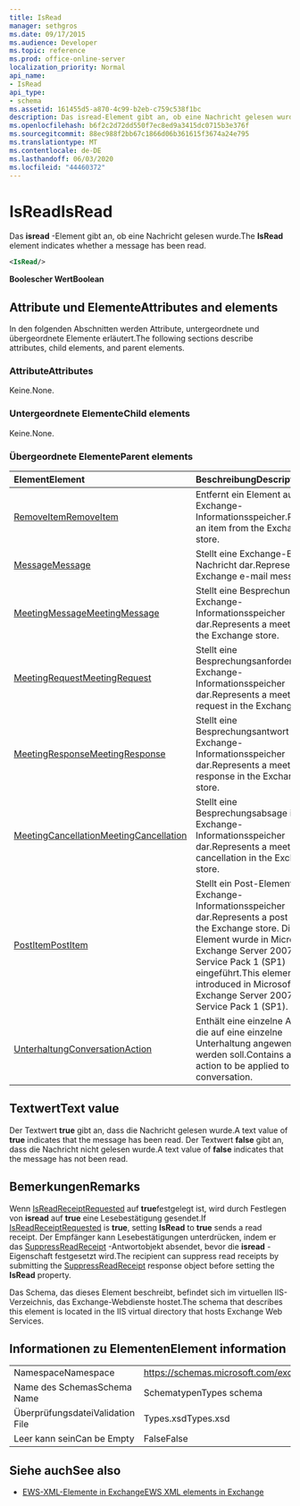 ```yaml
---
title: IsRead
manager: sethgros
ms.date: 09/17/2015
ms.audience: Developer
ms.topic: reference
ms.prod: office-online-server
localization_priority: Normal
api_name:
- IsRead
api_type:
- schema
ms.assetid: 161455d5-a870-4c99-b2eb-c759c538f1bc
description: Das isread-Element gibt an, ob eine Nachricht gelesen wurde.
ms.openlocfilehash: b6f2c2d72dd550f7ec8ed9a3415dc0715b3e376f
ms.sourcegitcommit: 88ec988f2bb67c1866d06b361615f3674a24e795
ms.translationtype: MT
ms.contentlocale: de-DE
ms.lasthandoff: 06/03/2020
ms.locfileid: "44460372"
---
```

# <a name="isread"></a><span data-ttu-id="efb49-103">IsRead</span><span class="sxs-lookup"><span data-stu-id="efb49-103">IsRead</span></span>

<span data-ttu-id="efb49-104">Das **isread** -Element gibt an, ob eine Nachricht gelesen wurde.</span><span class="sxs-lookup"><span data-stu-id="efb49-104">The **IsRead** element indicates whether a message has been read.</span></span> 
  
```XML
<IsRead/>
```

 <span data-ttu-id="efb49-105">**Boolescher Wert**</span><span class="sxs-lookup"><span data-stu-id="efb49-105">**Boolean**</span></span>
## <a name="attributes-and-elements"></a><span data-ttu-id="efb49-106">Attribute und Elemente</span><span class="sxs-lookup"><span data-stu-id="efb49-106">Attributes and elements</span></span>

<span data-ttu-id="efb49-107">In den folgenden Abschnitten werden Attribute, untergeordnete und übergeordnete Elemente erläutert.</span><span class="sxs-lookup"><span data-stu-id="efb49-107">The following sections describe attributes, child elements, and parent elements.</span></span>
  
### <a name="attributes"></a><span data-ttu-id="efb49-108">Attribute</span><span class="sxs-lookup"><span data-stu-id="efb49-108">Attributes</span></span>

<span data-ttu-id="efb49-109">Keine.</span><span class="sxs-lookup"><span data-stu-id="efb49-109">None.</span></span>
  
### <a name="child-elements"></a><span data-ttu-id="efb49-110">Untergeordnete Elemente</span><span class="sxs-lookup"><span data-stu-id="efb49-110">Child elements</span></span>

<span data-ttu-id="efb49-111">Keine.</span><span class="sxs-lookup"><span data-stu-id="efb49-111">None.</span></span>
  
### <a name="parent-elements"></a><span data-ttu-id="efb49-112">Übergeordnete Elemente</span><span class="sxs-lookup"><span data-stu-id="efb49-112">Parent elements</span></span>

|<span data-ttu-id="efb49-113">**Element**</span><span class="sxs-lookup"><span data-stu-id="efb49-113">**Element**</span></span>|<span data-ttu-id="efb49-114">**Beschreibung**</span><span class="sxs-lookup"><span data-stu-id="efb49-114">**Description**</span></span>|
|:-----|:-----|
|[<span data-ttu-id="efb49-115">RemoveItem</span><span class="sxs-lookup"><span data-stu-id="efb49-115">RemoveItem</span></span>](removeitem.md) <br/> |<span data-ttu-id="efb49-116">Entfernt ein Element aus dem Exchange-Informationsspeicher.</span><span class="sxs-lookup"><span data-stu-id="efb49-116">Removes an item from the Exchange store.</span></span>  <br/> |
|[<span data-ttu-id="efb49-117">Message</span><span class="sxs-lookup"><span data-stu-id="efb49-117">Message</span></span>](message-ex15websvcsotherref.md) <br/> |<span data-ttu-id="efb49-118">Stellt eine Exchange-E-Mail-Nachricht dar.</span><span class="sxs-lookup"><span data-stu-id="efb49-118">Represents an Exchange e-mail message.</span></span>  <br/> |
|[<span data-ttu-id="efb49-119">MeetingMessage</span><span class="sxs-lookup"><span data-stu-id="efb49-119">MeetingMessage</span></span>](meetingmessage.md) <br/> |<span data-ttu-id="efb49-120">Stellt eine Besprechung im Exchange-Informationsspeicher dar.</span><span class="sxs-lookup"><span data-stu-id="efb49-120">Represents a meeting in the Exchange store.</span></span>  <br/> |
|[<span data-ttu-id="efb49-121">MeetingRequest</span><span class="sxs-lookup"><span data-stu-id="efb49-121">MeetingRequest</span></span>](meetingrequest.md) <br/> |<span data-ttu-id="efb49-122">Stellt eine Besprechungsanforderung im Exchange-Informationsspeicher dar.</span><span class="sxs-lookup"><span data-stu-id="efb49-122">Represents a meeting request in the Exchange store.</span></span>  <br/> |
|[<span data-ttu-id="efb49-123">MeetingResponse</span><span class="sxs-lookup"><span data-stu-id="efb49-123">MeetingResponse</span></span>](meetingresponse.md) <br/> |<span data-ttu-id="efb49-124">Stellt eine Besprechungsantwort im Exchange-Informationsspeicher dar.</span><span class="sxs-lookup"><span data-stu-id="efb49-124">Represents a meeting response in the Exchange store.</span></span>  <br/> |
|[<span data-ttu-id="efb49-125">MeetingCancellation</span><span class="sxs-lookup"><span data-stu-id="efb49-125">MeetingCancellation</span></span>](meetingcancellation.md) <br/> |<span data-ttu-id="efb49-126">Stellt eine Besprechungsabsage im Exchange-Informationsspeicher dar.</span><span class="sxs-lookup"><span data-stu-id="efb49-126">Represents a meeting cancellation in the Exchange store.</span></span>  <br/> |
|[<span data-ttu-id="efb49-127">PostItem</span><span class="sxs-lookup"><span data-stu-id="efb49-127">PostItem</span></span>](postitem.md) <br/> |<span data-ttu-id="efb49-128">Stellt ein Post-Element im Exchange-Informationsspeicher dar.</span><span class="sxs-lookup"><span data-stu-id="efb49-128">Represents a post item in the Exchange store.</span></span> <span data-ttu-id="efb49-129">Dieses Element wurde in Microsoft Exchange Server 2007 Service Pack 1 (SP1) eingeführt.</span><span class="sxs-lookup"><span data-stu-id="efb49-129">This element was introduced in Microsoft Exchange Server 2007 Service Pack 1 (SP1).</span></span>  <br/> |
|[<span data-ttu-id="efb49-130">Unterhaltung</span><span class="sxs-lookup"><span data-stu-id="efb49-130">ConversationAction</span></span>](conversationaction.md) <br/> |<span data-ttu-id="efb49-131">Enthält eine einzelne Aktion, die auf eine einzelne Unterhaltung angewendet werden soll.</span><span class="sxs-lookup"><span data-stu-id="efb49-131">Contains a single action to be applied to a single conversation.</span></span>  <br/> |
   
## <a name="text-value"></a><span data-ttu-id="efb49-132">Textwert</span><span class="sxs-lookup"><span data-stu-id="efb49-132">Text value</span></span>

<span data-ttu-id="efb49-133">Der Textwert **true** gibt an, dass die Nachricht gelesen wurde.</span><span class="sxs-lookup"><span data-stu-id="efb49-133">A text value of **true** indicates that the message has been read.</span></span> <span data-ttu-id="efb49-134">Der Textwert **false** gibt an, dass die Nachricht nicht gelesen wurde.</span><span class="sxs-lookup"><span data-stu-id="efb49-134">A text value of **false** indicates that the message has not been read.</span></span> 
  
## <a name="remarks"></a><span data-ttu-id="efb49-135">Bemerkungen</span><span class="sxs-lookup"><span data-stu-id="efb49-135">Remarks</span></span>

<span data-ttu-id="efb49-136">Wenn [IsReadReceiptRequested](isreadreceiptrequested.md) auf **true**festgelegt ist, wird durch Festlegen von **isread** auf **true** eine Lesebestätigung gesendet.</span><span class="sxs-lookup"><span data-stu-id="efb49-136">If [IsReadReceiptRequested](isreadreceiptrequested.md) is **true**, setting **IsRead** to **true** sends a read receipt.</span></span> <span data-ttu-id="efb49-137">Der Empfänger kann Lesebestätigungen unterdrücken, indem er das [SuppressReadReceipt](suppressreadreceipt.md) -Antwortobjekt absendet, bevor die **isread** -Eigenschaft festgesetzt wird.</span><span class="sxs-lookup"><span data-stu-id="efb49-137">The recipient can suppress read receipts by submitting the [SuppressReadReceipt](suppressreadreceipt.md) response object before setting the **IsRead** property.</span></span> 
  
<span data-ttu-id="efb49-138">Das Schema, das dieses Element beschreibt, befindet sich im virtuellen IIS-Verzeichnis, das Exchange-Webdienste hostet.</span><span class="sxs-lookup"><span data-stu-id="efb49-138">The schema that describes this element is located in the IIS virtual directory that hosts Exchange Web Services.</span></span>
  
## <a name="element-information"></a><span data-ttu-id="efb49-139">Informationen zu Elementen</span><span class="sxs-lookup"><span data-stu-id="efb49-139">Element information</span></span>

|||
|:-----|:-----|
|<span data-ttu-id="efb49-140">Namespace</span><span class="sxs-lookup"><span data-stu-id="efb49-140">Namespace</span></span>  <br/> |https://schemas.microsoft.com/exchange/services/2006/types  <br/> |
|<span data-ttu-id="efb49-141">Name des Schemas</span><span class="sxs-lookup"><span data-stu-id="efb49-141">Schema Name</span></span>  <br/> |<span data-ttu-id="efb49-142">Schematypen</span><span class="sxs-lookup"><span data-stu-id="efb49-142">Types schema</span></span>  <br/> |
|<span data-ttu-id="efb49-143">Überprüfungsdatei</span><span class="sxs-lookup"><span data-stu-id="efb49-143">Validation File</span></span>  <br/> |<span data-ttu-id="efb49-144">Types.xsd</span><span class="sxs-lookup"><span data-stu-id="efb49-144">Types.xsd</span></span>  <br/> |
|<span data-ttu-id="efb49-145">Leer kann sein</span><span class="sxs-lookup"><span data-stu-id="efb49-145">Can be Empty</span></span>  <br/> |<span data-ttu-id="efb49-146">False</span><span class="sxs-lookup"><span data-stu-id="efb49-146">False</span></span>  <br/> |
   
## <a name="see-also"></a><span data-ttu-id="efb49-147">Siehe auch</span><span class="sxs-lookup"><span data-stu-id="efb49-147">See also</span></span>



- [<span data-ttu-id="efb49-148">EWS-XML-Elemente in Exchange</span><span class="sxs-lookup"><span data-stu-id="efb49-148">EWS XML elements in Exchange</span></span>](ews-xml-elements-in-exchange.md)

